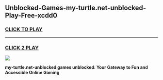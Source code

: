 
## Unblocked-Games-my-turtle.net-unblocked-Play-Free-xcdd0
<h3>
<a href="https://premium76.site?title=my-turtle.net-unblocked&ref=23A">CLICK TO PLAY</a></h3>
<hr>

<h3>
<a href="https://premium76.site?title=my-turtle.net-unblocked&ref=23A">CLICK 2 PLAY</a>
  
</h3>

<a href="https://premium76.site?title=my-turtle.net-unblocked&ref=23A"><img src="https://clearcache.store/games.png"></a>


**my-turtle.net-unblocked games unblocked: Your Gateway to Fun and Accessible Online Gaming**
